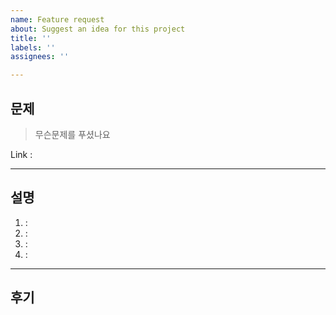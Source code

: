 ```yaml
---
name: Feature request
about: Suggest an idea for this project
title: ''
labels: ''
assignees: ''

---
```


## 문제
> 무슨문제를 푸셨나요

Link : 

--- 

## 설명

1. :
2. :
3. :
4. :

---
## 후기
